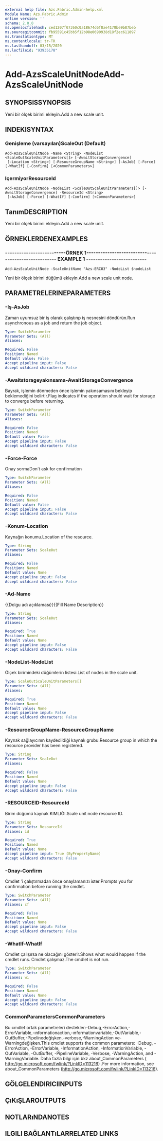 ```yaml
---
external help file: Azs.Fabric.Admin-help.xml
Module Name: Azs.Fabric.Admin
online version: ''
schema: 2.0.0
ms.openlocfilehash: ced1207f07360c0a18674d6f8ae4170be9b87beb
ms.sourcegitcommit: fb95591c45bb5f12b98e0690938d18f2ec611897
ms.translationtype: MT
ms.contentlocale: tr-TR
ms.lasthandoff: 03/15/2020
ms.locfileid: "93935178"
---
```

# <span data-ttu-id="2475d-101">Add-AzsScaleUnitNode</span><span class="sxs-lookup"><span data-stu-id="2475d-101">Add-AzsScaleUnitNode</span></span>

## <span data-ttu-id="2475d-102">SYNOPSIS</span><span class="sxs-lookup"><span data-stu-id="2475d-102">SYNOPSIS</span></span>
<span data-ttu-id="2475d-103">Yeni bir ölçek birimi ekleyin.</span><span class="sxs-lookup"><span data-stu-id="2475d-103">Add a new scale unit.</span></span>

## <span data-ttu-id="2475d-104">INDEKI</span><span class="sxs-lookup"><span data-stu-id="2475d-104">SYNTAX</span></span>

### <span data-ttu-id="2475d-105">Genişleme (varsayılan)</span><span class="sxs-lookup"><span data-stu-id="2475d-105">ScaleOut (Default)</span></span>
```
Add-AzsScaleUnitNode -Name <String> -NodeList <ScaleOutScaleUnitParameters[]> [-AwaitStorageConvergence]
 [-Location <String>] [-ResourceGroupName <String>] [-AsJob] [-Force] [-WhatIf] [-Confirm] [<CommonParameters>]
```

### <span data-ttu-id="2475d-106">Içermiyor</span><span class="sxs-lookup"><span data-stu-id="2475d-106">ResourceId</span></span>
```
Add-AzsScaleUnitNode -NodeList <ScaleOutScaleUnitParameters[]> [-AwaitStorageConvergence] -ResourceId <String>
 [-AsJob] [-Force] [-WhatIf] [-Confirm] [<CommonParameters>]
```

## <span data-ttu-id="2475d-107">Tanım</span><span class="sxs-lookup"><span data-stu-id="2475d-107">DESCRIPTION</span></span>
<span data-ttu-id="2475d-108">Yeni bir ölçek birimi ekleyin.</span><span class="sxs-lookup"><span data-stu-id="2475d-108">Add a new scale unit.</span></span>

## <span data-ttu-id="2475d-109">ÖRNEKLERDEN</span><span class="sxs-lookup"><span data-stu-id="2475d-109">EXAMPLES</span></span>

### <span data-ttu-id="2475d-110">--------------------------ÖRNEK 1--------------------------</span><span class="sxs-lookup"><span data-stu-id="2475d-110">-------------------------- EXAMPLE 1 --------------------------</span></span>
```
Add-AzsScaleUnitNode -ScaleUnitName "Azs-ERC03" -NodeList $nodeList
```

<span data-ttu-id="2475d-111">Yeni bir ölçek birimi düğümü ekleyin.</span><span class="sxs-lookup"><span data-stu-id="2475d-111">Add a new scale unit node.</span></span>

## <span data-ttu-id="2475d-112">PARAMETRELERINE</span><span class="sxs-lookup"><span data-stu-id="2475d-112">PARAMETERS</span></span>

### <span data-ttu-id="2475d-113">-Iş</span><span class="sxs-lookup"><span data-stu-id="2475d-113">-AsJob</span></span>
<span data-ttu-id="2475d-114">Zaman uyumsuz bir iş olarak çalıştırıp iş nesnesini döndürün.</span><span class="sxs-lookup"><span data-stu-id="2475d-114">Run asynchronous as a job and return the job object.</span></span>

```yaml
Type: SwitchParameter
Parameter Sets: (All)
Aliases: 

Required: False
Position: Named
Default value: False
Accept pipeline input: False
Accept wildcard characters: False
```

### <span data-ttu-id="2475d-115">-Awaitstorageyakınsama</span><span class="sxs-lookup"><span data-stu-id="2475d-115">-AwaitStorageConvergence</span></span>
<span data-ttu-id="2475d-116">Bayrak, işlemin dönmeden önce işlemin yakınsamasını bekleyip beklemediğini belirtir.</span><span class="sxs-lookup"><span data-stu-id="2475d-116">Flag indicates if the operation should wait for storage to converge before returning.</span></span>

```yaml
Type: SwitchParameter
Parameter Sets: (All)
Aliases: 

Required: False
Position: Named
Default value: False
Accept pipeline input: False
Accept wildcard characters: False
```

### <span data-ttu-id="2475d-117">-Force</span><span class="sxs-lookup"><span data-stu-id="2475d-117">-Force</span></span>
<span data-ttu-id="2475d-118">Onay sorma</span><span class="sxs-lookup"><span data-stu-id="2475d-118">Don't ask for confirmation</span></span>

```yaml
Type: SwitchParameter
Parameter Sets: (All)
Aliases: 

Required: False
Position: Named
Default value: False
Accept pipeline input: False
Accept wildcard characters: False
```

### <span data-ttu-id="2475d-119">-Konum</span><span class="sxs-lookup"><span data-stu-id="2475d-119">-Location</span></span>
<span data-ttu-id="2475d-120">Kaynağın konumu.</span><span class="sxs-lookup"><span data-stu-id="2475d-120">Location of the resource.</span></span>

```yaml
Type: String
Parameter Sets: ScaleOut
Aliases: 

Required: False
Position: Named
Default value: None
Accept pipeline input: False
Accept wildcard characters: False
```

### <span data-ttu-id="2475d-121">-Ad</span><span class="sxs-lookup"><span data-stu-id="2475d-121">-Name</span></span>
<span data-ttu-id="2475d-122">{{Dolgu adı açıklaması}}</span><span class="sxs-lookup"><span data-stu-id="2475d-122">{{Fill Name Description}}</span></span>

```yaml
Type: String
Parameter Sets: ScaleOut
Aliases: 

Required: True
Position: Named
Default value: None
Accept pipeline input: False
Accept wildcard characters: False
```

### <span data-ttu-id="2475d-123">-NodeList</span><span class="sxs-lookup"><span data-stu-id="2475d-123">-NodeList</span></span>
<span data-ttu-id="2475d-124">Ölçek birimindeki düğümlerin listesi.</span><span class="sxs-lookup"><span data-stu-id="2475d-124">List of nodes in the scale unit.</span></span>

```yaml
Type: ScaleOutScaleUnitParameters[]
Parameter Sets: (All)
Aliases: 

Required: True
Position: Named
Default value: None
Accept pipeline input: False
Accept wildcard characters: False
```

### <span data-ttu-id="2475d-125">-ResourceGroupName</span><span class="sxs-lookup"><span data-stu-id="2475d-125">-ResourceGroupName</span></span>
<span data-ttu-id="2475d-126">Kaynak sağlayıcının kaydedildiği kaynak grubu.</span><span class="sxs-lookup"><span data-stu-id="2475d-126">Resource group in which the resource provider has been registered.</span></span>

```yaml
Type: String
Parameter Sets: ScaleOut
Aliases: 

Required: False
Position: Named
Default value: None
Accept pipeline input: False
Accept wildcard characters: False
```

### <span data-ttu-id="2475d-127">-RESOURCEID</span><span class="sxs-lookup"><span data-stu-id="2475d-127">-ResourceId</span></span>
<span data-ttu-id="2475d-128">Birim düğümü kaynak KIMLIĞI.</span><span class="sxs-lookup"><span data-stu-id="2475d-128">Scale unit node resource ID.</span></span>

```yaml
Type: String
Parameter Sets: ResourceId
Aliases: id

Required: True
Position: Named
Default value: None
Accept pipeline input: True (ByPropertyName)
Accept wildcard characters: False
```

### <span data-ttu-id="2475d-129">-Onay</span><span class="sxs-lookup"><span data-stu-id="2475d-129">-Confirm</span></span>
<span data-ttu-id="2475d-130">Cmdlet 'i çalıştırmadan önce onaylamanızı ister.</span><span class="sxs-lookup"><span data-stu-id="2475d-130">Prompts you for confirmation before running the cmdlet.</span></span>

```yaml
Type: SwitchParameter
Parameter Sets: (All)
Aliases: cf

Required: False
Position: Named
Default value: None
Accept pipeline input: False
Accept wildcard characters: False
```

### <span data-ttu-id="2475d-131">-WhatIf</span><span class="sxs-lookup"><span data-stu-id="2475d-131">-WhatIf</span></span>
<span data-ttu-id="2475d-132">Cmdlet çalışırsa ne olacağını gösterir.</span><span class="sxs-lookup"><span data-stu-id="2475d-132">Shows what would happen if the cmdlet runs.</span></span>
<span data-ttu-id="2475d-133">Cmdlet çalışmaz.</span><span class="sxs-lookup"><span data-stu-id="2475d-133">The cmdlet is not run.</span></span>

```yaml
Type: SwitchParameter
Parameter Sets: (All)
Aliases: wi

Required: False
Position: Named
Default value: None
Accept pipeline input: False
Accept wildcard characters: False
```

### <span data-ttu-id="2475d-134">CommonParameters</span><span class="sxs-lookup"><span data-stu-id="2475d-134">CommonParameters</span></span>
<span data-ttu-id="2475d-135">Bu cmdlet ortak parametreleri destekler:-Debug,-ErrorAction,-ErrorVariable,-ınformationaction,-ınformationvariable,-OutVariable,-OutBuffer,-Pipelinedeğişken,-verbose,-WarningAction ve-Warningdeğişken.</span><span class="sxs-lookup"><span data-stu-id="2475d-135">This cmdlet supports the common parameters: -Debug, -ErrorAction, -ErrorVariable, -InformationAction, -InformationVariable, -OutVariable, -OutBuffer, -PipelineVariable, -Verbose, -WarningAction, and -WarningVariable.</span></span> <span data-ttu-id="2475d-136">Daha fazla bilgi için bkz about_CommonParameters ( http://go.microsoft.com/fwlink/?LinkID=113216) .</span><span class="sxs-lookup"><span data-stu-id="2475d-136">For more information, see about_CommonParameters (http://go.microsoft.com/fwlink/?LinkID=113216).</span></span>

## <span data-ttu-id="2475d-137">GÖLGELENDIRICI</span><span class="sxs-lookup"><span data-stu-id="2475d-137">INPUTS</span></span>

## <span data-ttu-id="2475d-138">ÇıKıŞLAR</span><span class="sxs-lookup"><span data-stu-id="2475d-138">OUTPUTS</span></span>

## <span data-ttu-id="2475d-139">NOTLARıNDA</span><span class="sxs-lookup"><span data-stu-id="2475d-139">NOTES</span></span>

## <span data-ttu-id="2475d-140">ILGILI BAĞLANTıLAR</span><span class="sxs-lookup"><span data-stu-id="2475d-140">RELATED LINKS</span></span>


